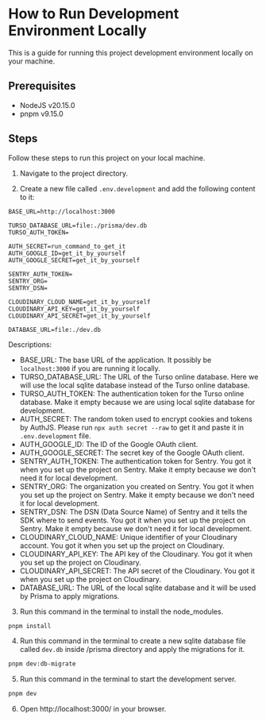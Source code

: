 # How to Run Development Environment Locally

This is a guide for running this project development environment locally on your machine.

## Prerequisites

- NodeJS v20.15.0
- pnpm v9.15.0

## Steps

Follow these steps to run this project on your local machine.

1. Navigate to the project directory.

2. Create a new file called `.env.development` and add the following content to it:

```
BASE_URL=http://localhost:3000

TURSO_DATABASE_URL=file:./prisma/dev.db
TURSO_AUTH_TOKEN=

AUTH_SECRET=run_command_to_get_it
AUTH_GOOGLE_ID=get_it_by_yourself
AUTH_GOOGLE_SECRET=get_it_by_yourself

SENTRY_AUTH_TOKEN=
SENTRY_ORG=
SENTRY_DSN=

CLOUDINARY_CLOUD_NAME=get_it_by_yourself
CLOUDINARY_API_KEY=get_it_by_yourself
CLOUDINARY_API_SECRET=get_it_by_yourself

DATABASE_URL=file:./dev.db
```

Descriptions:
- BASE_URL: The base URL of the application. It possibly be `localhost:3000` if you are running it locally.
- TURSO_DATABASE_URL: The URL of the Turso online database. Here we will use the local sqlite database instead of the Turso online database.
- TURSO_AUTH_TOKEN: The authentication token for the Turso online database. Make it empty because we are using local sqlite database for development.
- AUTH_SECRET: The random token used to encrypt cookies and tokens by AuthJS. Please run `npx auth secret --raw` to get it and paste it in `.env.development` file.
- AUTH_GOOGLE_ID: The ID of the Google OAuth client.
- AUTH_GOOGLE_SECRET: The secret key of the Google OAuth client.
- SENTRY_AUTH_TOKEN: The authentication token for Sentry. You got it when you set up the project on Sentry. Make it empty because we don't need it for local development.
- SENTRY_ORG: The organization you created on Sentry. You got it when you set up the project on Sentry. Make it empty because we don't need it for local development.
- SENTRY_DSN: The DSN (Data Source Name) of Sentry and it tells the SDK where to send events. You got it when you set up the project on Sentry. Make it empty because we don't need it for local development.
- CLOUDINARY_CLOUD_NAME: Unique identifier of your Cloudinary account. You got it when you set up the project on Cloudinary.
- CLOUDINARY_API_KEY: The API key of the Cloudinary. You got it when you set up the project on Cloudinary.
- CLOUDINARY_API_SECRET: The API secret of the Cloudinary. You got it when you set up the project on Cloudinary.
- DATABASE_URL: The URL of the local sqlite database and it will be used by Prisma to apply migrations.

3. Run this command in the terminal to install the node_modules.

```bash
pnpm install
```

4. Run this command in the terminal to create a new sqlite database file called `dev.db` inside /prisma directory and apply the migrations for it.

```bash
pnpm dev:db-migrate
```

5. Run this command in the terminal to start the development server.

```bash
pnpm dev
```

6. Open http://localhost:3000/ in your browser.
